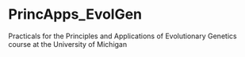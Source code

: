 # PrincApps_EvolGen
Practicals for the Principles and Applications of Evolutionary Genetics course at the University of Michigan
